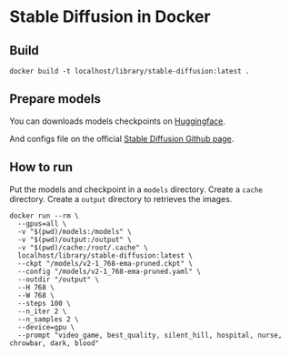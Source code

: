 # Stable Diffusion in Docker

## Build

```shell
docker build -t localhost/library/stable-diffusion:latest .
```

## Prepare models

You can downloads models checkpoints on [Huggingface](https://huggingface.co/models?other=stable-diffusion).

And configs file on the official [Stable Diffusion Github page](https://github.com/Stability-AI/stablediffusion).

## How to run

Put the models and checkpoint in a `models` directory. Create a `cache` directory. Create a `output` directory to retrieves the images.

```shell
docker run --rm \
  --gpus=all \
  -v "$(pwd)/models:/models" \
  -v "$(pwd)/output:/output" \
  -v "$(pwd)/cache:/root/.cache" \
  localhost/library/stable-diffusion:latest \
  --ckpt "/models/v2-1_768-ema-pruned.ckpt" \
  --config "/models/v2-1_768-ema-pruned.yaml" \
  --outdir "/output" \
  --H 768 \
  --W 768 \
  --steps 100 \
  --n_iter 2 \
  --n_samples 2 \
  --device=gpu \
  --prompt "video_game, best_quality, silent_hill, hospital, nurse, chrowbar, dark, blood"
```
